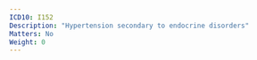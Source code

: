 ```yaml
---
ICD10: I152
Description: "Hypertension secondary to endocrine disorders"
Matters: No
Weight: 0
---
```


